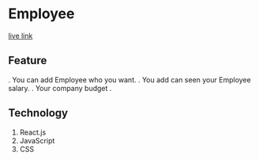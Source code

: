 # Employee 
[live link](https://eager-austin-45f2de.netlify.app/)

## Feature
. You can add Employee who you want.
. You add can seen your Employee salary.
. Your company budget .

## Technology
1. React.js
2. JavaScript
3. CSS

